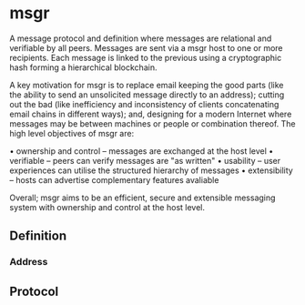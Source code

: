 # msgr

A message protocol and definition where messages are relational and verifiable by all peers. Messages are sent via a msgr host to one or more recipients. Each message is linked to the previous using a cryptographic hash forming a hierarchical blockchain.

A key motivation for msgr is to replace email keeping the good parts (like the ability to send an unsolicited message directly to an address); cutting out the bad (like inefficiency and inconsistency of clients concatenating email chains in different ways); and, designing for a modern Internet where messages may be between machines or people or combination thereof. The high level objectives of msgr are:

•	ownership and control – messages are exchanged at the host level
•	verifiable – peers can verify messages are "as written"
•	usability – user experiences can utilise the structured hierarchy of messages
•	extensibility – hosts can advertise complementary features avaliable

Overall; msgr aims to be an efficient, secure and extensible messaging system with ownership and control at the host level.


## Definition

### Address

## Protocol
